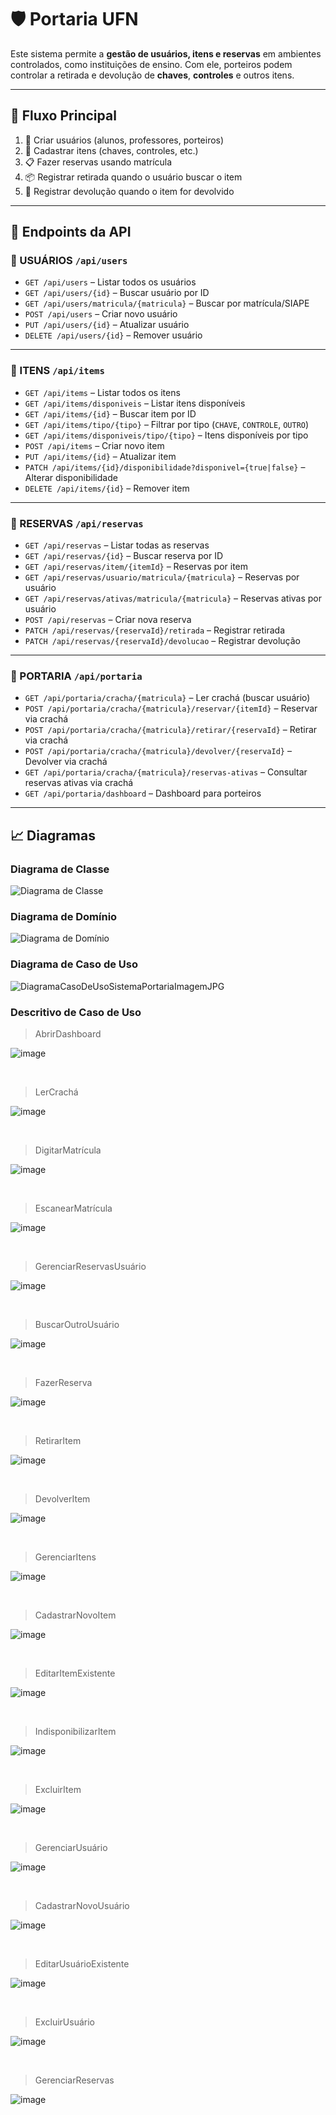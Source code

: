 # 🛡️ Portaria UFN

Este sistema permite a **gestão de usuários, itens e reservas** em ambientes controlados, como instituições de ensino. Com ele, porteiros podem controlar a retirada e devolução de **chaves**, **controles** e outros itens.

---

## 🧭 Fluxo Principal

1. 👤 Criar usuários (alunos, professores, porteiros)
2. 🔐 Cadastrar itens (chaves, controles, etc.)
3. 📋 Fazer reservas usando matrícula
4. 📦 Registrar retirada quando o usuário buscar o item
5. 🔁 Registrar devolução quando o item for devolvido

---

## 📡 Endpoints da API

### 👥 USUÁRIOS `/api/users`

- `GET /api/users` – Listar todos os usuários
- `GET /api/users/{id}` – Buscar usuário por ID
- `GET /api/users/matricula/{matricula}` – Buscar por matrícula/SIAPE
- `POST /api/users` – Criar novo usuário
- `PUT /api/users/{id}` – Atualizar usuário
- `DELETE /api/users/{id}` – Remover usuário

---

### 🔑 ITENS `/api/items`

- `GET /api/items` – Listar todos os itens
- `GET /api/items/disponiveis` – Listar itens disponíveis
- `GET /api/items/{id}` – Buscar item por ID
- `GET /api/items/tipo/{tipo}` – Filtrar por tipo (`CHAVE`, `CONTROLE`, `OUTRO`)
- `GET /api/items/disponiveis/tipo/{tipo}` – Itens disponíveis por tipo
- `POST /api/items` – Criar novo item
- `PUT /api/items/{id}` – Atualizar item
- `PATCH /api/items/{id}/disponibilidade?disponivel={true|false}` – Alterar disponibilidade
- `DELETE /api/items/{id}` – Remover item

---

### 📅 RESERVAS `/api/reservas`

- `GET /api/reservas` – Listar todas as reservas
- `GET /api/reservas/{id}` – Buscar reserva por ID
- `GET /api/reservas/item/{itemId}` – Reservas por item
- `GET /api/reservas/usuario/matricula/{matricula}` – Reservas por usuário
- `GET /api/reservas/ativas/matricula/{matricula}` – Reservas ativas por usuário
- `POST /api/reservas` – Criar nova reserva
- `PATCH /api/reservas/{reservaId}/retirada` – Registrar retirada
- `PATCH /api/reservas/{reservaId}/devolucao` – Registrar devolução

---

### 🏢 PORTARIA `/api/portaria`

- `GET /api/portaria/cracha/{matricula}` – Ler crachá (buscar usuário)
- `POST /api/portaria/cracha/{matricula}/reservar/{itemId}` – Reservar via crachá
- `POST /api/portaria/cracha/{matricula}/retirar/{reservaId}` – Retirar via crachá
- `POST /api/portaria/cracha/{matricula}/devolver/{reservaId}` – Devolver via crachá
- `GET /api/portaria/cracha/{matricula}/reservas-ativas` – Consultar reservas ativas via crachá
- `GET /api/portaria/dashboard` – Dashboard para porteiros  

---

## 📈 Diagramas

### Diagrama de Classe

![Diagrama de Classe](https://github.com/user-attachments/assets/7952bb3c-1b3a-40f0-b168-6153f12539cc)

### Diagrama de Domínio 

![Diagrama de Domínio](https://github.com/user-attachments/assets/3e813b2f-dc2c-47a1-b1a8-1ec26f25bde9)

### Diagrama de Caso de Uso 

![DiagramaCasoDeUsoSistemaPortariaImagemJPG](https://github.com/user-attachments/assets/a8951d49-0347-4309-b257-e3698c47a07a)

### Descritivo de Caso de Uso

> AbrirDashboard <br>

![image](https://github.com/user-attachments/assets/9cb0f4e5-f78f-4be2-81fe-43b160a5a15d)

<br>

> LerCrachá <br>

![image](https://github.com/user-attachments/assets/d58645b9-dd52-4e5b-8b5c-94e31a7a2cce)

<br>

> DigitarMatrícula <br>

![image](https://github.com/user-attachments/assets/789550d5-7c10-419f-9180-7abf096fe8fd)

<br>

> EscanearMatrícula <br>

![image](https://github.com/user-attachments/assets/71876de8-2fe4-4af2-87d0-0e3f3113526e)

<br>

> GerenciarReservasUsuário <br>

![image](https://github.com/user-attachments/assets/20bfcae6-0385-4621-9977-f014777c0e50)

<br>

> BuscarOutroUsuário <br>

![image](https://github.com/user-attachments/assets/96e90230-4b04-4a46-b12f-d7c6a90d3d18)

<br>

> FazerReserva <br>

![image](https://github.com/user-attachments/assets/1c10f593-e06a-4dc8-bd01-2a686ce51dac)

<br>

> RetirarItem <br>

![image](https://github.com/user-attachments/assets/da68504e-c025-4c07-ba13-cde9824b3199)

<br>

> DevolverItem <br>

![image](https://github.com/user-attachments/assets/5f24dc12-f219-4011-a644-f34da01d4646)


<br>

> GerenciarItens <br>

![image](https://github.com/user-attachments/assets/27f98ca9-abac-4c83-9709-304d50a968d4)

<br>

> CadastrarNovoItem <br>

![image](https://github.com/user-attachments/assets/dde694e7-03ef-4a64-a77a-9b80c85866ae)

<br>

> EditarItemExistente <br>

![image](https://github.com/user-attachments/assets/c142621c-1992-4f16-afb4-185c7bca1aba)

<br>

> IndisponibilizarItem <br>

![image](https://github.com/user-attachments/assets/307c3b9d-763d-4574-8b9e-c29b25f908a3)

<br>

> ExcluirItem <br>

![image](https://github.com/user-attachments/assets/92993b53-b08e-4653-b066-3203c662b056)

<br>

> GerenciarUsuário <br>

![image](https://github.com/user-attachments/assets/4d0146aa-c449-4fdf-83f2-d9a6772c6e68)

<br> 

> CadastrarNovoUsuário <br>

![image](https://github.com/user-attachments/assets/398dd7c1-3eee-40b5-b544-14cd1572a296)

<br> 

> EditarUsuárioExistente <br>

![image](https://github.com/user-attachments/assets/61d5102b-df3b-44ab-961c-f5433203e13d)

<br> 

> ExcluirUsuário <br>

![image](https://github.com/user-attachments/assets/405fb8f7-bcd3-4dc6-b46d-0804de2d05ac)

<br> 

> GerenciarReservas <br>

![image](https://github.com/user-attachments/assets/e47b0567-f814-47dc-988f-e7fcb6a81706)

<br> 


